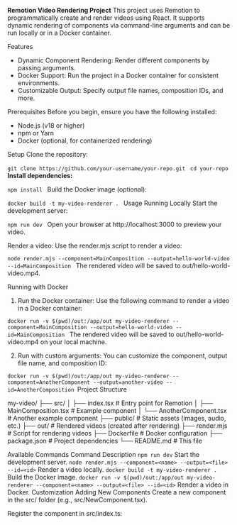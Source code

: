**Remotion Video Rendering Project**
This project uses Remotion to programmatically create and render videos using React. It supports dynamic rendering of components via command-line arguments and can be run locally or in a Docker container.

Features
* Dynamic Component Rendering: Render different components by passing arguments.
* Docker Support: Run the project in a Docker container for consistent environments.
* Customizable Output: Specify output file names, composition IDs, and more.

Prerequisites
Before you begin, ensure you have the following installed:

* Node.js (v18 or higher)
* npm or Yarn
* Docker (optional, for containerized rendering)

Setup
Clone the repository:

`git clone https://github.com/your-username/your-repo.git
`
`cd your-repo
`
**Install dependencies:**


`npm install
`
Build the Docker image (optional):

`docker build -t my-video-renderer .
`
Usage
Running Locally
Start the development server:

`npm run dev
`
Open your browser at http://localhost:3000 to preview your video.

Render a video:
Use the render.mjs script to render a video:


`node render.mjs --component=MainComposition --output=hello-world-video --id=MainComposition
`
The rendered video will be saved to out/hello-world-video.mp4.

Running with Docker
1. Run the Docker container:
Use the following command to render a video in a Docker container:

`docker run -v $(pwd)/out:/app/out my-video-renderer --component=MainComposition --output=hello-world-video --id=MainComposition
`
The rendered video will be saved to out/hello-world-video.mp4 on your local machine.

2. Run with custom arguments:
You can customize the component, output file name, and composition ID:


`docker run -v $(pwd)/out:/app/out my-video-renderer --component=AnotherComponent --output=another-video --id=AnotherComposition
`Project Structure

my-video/
├── src/
│   ├── index.tsx          # Entry point for Remotion
│   ├── MainComposition.tsx     # Example component
│   └── AnotherComponent.tsx # Another example component
├── public/                # Static assets (images, audio, etc.)
├── out/                   # Rendered videos (created after rendering)
├── render.mjs             # Script for rendering videos
├── Dockerfile             # Docker configuration
├── package.json           # Project dependencies
└── README.md              # This file

Available Commands
Command	Description
`npm run dev`	Start the development server.
`node render.mjs --component=<name> --output=<file> --id=<id>`	Render a video locally.
`docker build -t my-video-renderer .`	Build the Docker image.
`docker run -v $(pwd)/out:/app/out my-video-renderer --component=<name> --output=<file> --id=<id>`	Render a video in Docker.
Customization
Adding New Components
Create a new component in the src/ folder (e.g., src/NewComponent.tsx).

Register the component in src/index.ts:
